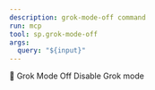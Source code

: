 ```yaml
---
description: grok-mode-off command
run: mcp
tool: sp.grok-mode-off
args:
  query: "${input}"
---
```


🔴 Grok Mode Off
Disable Grok mode
